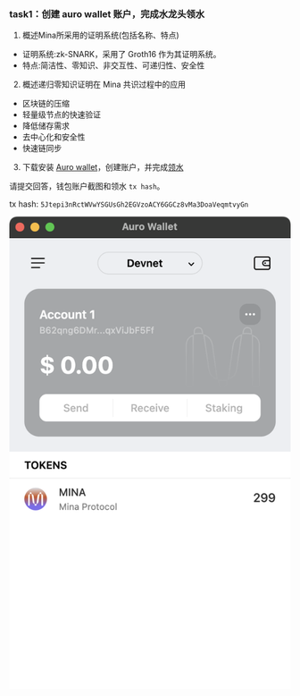 

### task1：创建 auro wallet 账户，完成水龙头领水

1. 概述Mina所采用的证明系统(包括名称、特点)

- 证明系统:zk-SNARK，采用了 Groth16 作为其证明系统。
- 特点:简洁性、零知识、非交互性、可递归性、安全性

2. 概述递归零知识证明在 Mina 共识过程中的应用

- 区块链的压缩
- 轻量级节点的快速验证
- 降低储存需求
- 去中心化和安全性
- 快速链同步

3. 下载安装 [Auro wallet](https://www.aurowallet.com/download/)，创建账户，并完成[领水](https://faucet.minaprotocol.com/)

请提交回答，钱包账户截图和领水 `tx hash`。

tx hash: `5Jtepi3nRctWVwYSGUsGh2EGVzoACY6GGCz8vMa3DoaVeqmtvyGn`

![alt text](image.png)
